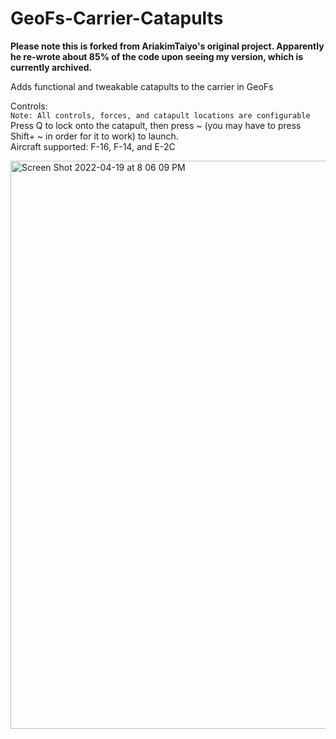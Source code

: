 # GeoFs-Carrier-Catapults

**Please note this is forked from AriakimTaiyo's original project. Apparently he re-wrote about 85% of the code upon seeing my version, which is currently archived.**

Adds functional and tweakable catapults to the carrier in GeoFs

Controls:<br>
`Note: All controls, forces, and catapult locations are configurable`<br>
Press Q to lock onto the catapult, then press ~ (you may have to press Shift+ ~ in order for it to work) to launch.<br>
Aircraft supported: F-16, F-14, and E-2C

<img width="909" alt="Screen Shot 2022-04-19 at 8 06 09 PM" src="https://user-images.githubusercontent.com/79466778/164122071-f2c88f14-a869-4815-96ba-d64bb98e949d.png">
